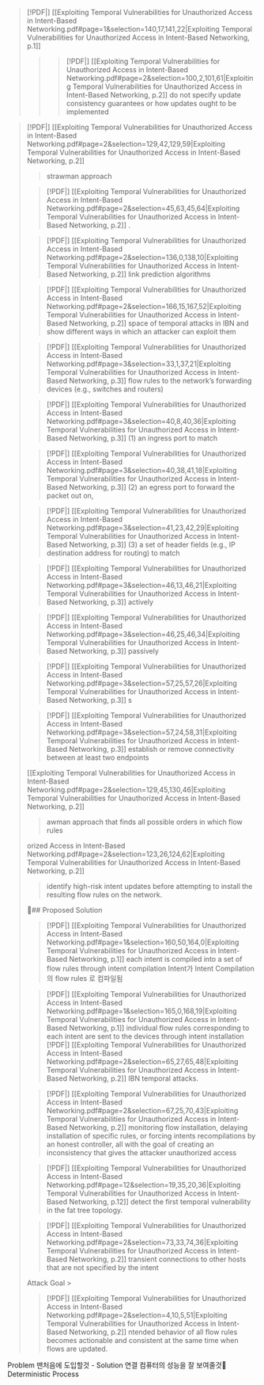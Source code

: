 
> [!PDF|] [[Exploiting Temporal Vulnerabilities for Unauthorized Access in Intent-Based Networking.pdf#page=1&selection=140,17,141,22|Exploiting Temporal Vulnerabilities for Unauthorized Access in Intent-Based Networking, p.1]]
> > > [!PDF|] [[Exploiting Temporal Vulnerabilities for Unauthorized Access in Intent-Based Networking.pdf#page=2&selection=100,2,101,61|Exploiting Temporal Vulnerabilities for Unauthorized Access in Intent-Based Networking, p.2]]
> > do not specify update consistency guarantees or how updates ought to be implemented
> 

> [!PDF|] [[Exploiting Temporal Vulnerabilities for Unauthorized Access in Intent-Based Networking.pdf#page=2&selection=129,42,129,59|Exploiting Temporal Vulnerabilities for Unauthorized Access in Intent-Based Networking, p.2]]
> > strawman approach
> 
> > [!PDF|] [[Exploiting Temporal Vulnerabilities for Unauthorized Access in Intent-Based Networking.pdf#page=2&selection=45,63,45,64|Exploiting Temporal Vulnerabilities for Unauthorized Access in Intent-Based Networking, p.2]]
> > .
> 
> > [!PDF|] [[Exploiting Temporal Vulnerabilities for Unauthorized Access in Intent-Based Networking.pdf#page=2&selection=136,0,138,10|Exploiting Temporal Vulnerabilities for Unauthorized Access in Intent-Based Networking, p.2]]
> > link prediction algorithms
> 
> > [!PDF|] [[Exploiting Temporal Vulnerabilities for Unauthorized Access in Intent-Based Networking.pdf#page=2&selection=166,15,167,52|Exploiting Temporal Vulnerabilities for Unauthorized Access in Intent-Based Networking, p.2]]
> > space of temporal attacks in IBN and show different ways in which an attacker can exploit them
> 
> > [!PDF|] [[Exploiting Temporal Vulnerabilities for Unauthorized Access in Intent-Based Networking.pdf#page=3&selection=33,1,37,21|Exploiting Temporal Vulnerabilities for Unauthorized Access in Intent-Based Networking, p.3]]
> > flow rules to the network’s forwarding devices (e.g., switches and routers)
> 
> > [!PDF|] [[Exploiting Temporal Vulnerabilities for Unauthorized Access in Intent-Based Networking.pdf#page=3&selection=40,8,40,36|Exploiting Temporal Vulnerabilities for Unauthorized Access in Intent-Based Networking, p.3]]
> > (1) an ingress port to match
> 
> > [!PDF|] [[Exploiting Temporal Vulnerabilities for Unauthorized Access in Intent-Based Networking.pdf#page=3&selection=40,38,41,18|Exploiting Temporal Vulnerabilities for Unauthorized Access in Intent-Based Networking, p.3]]
> > (2) an egress port to forward the packet out on,
> 
> > [!PDF|] [[Exploiting Temporal Vulnerabilities for Unauthorized Access in Intent-Based Networking.pdf#page=3&selection=41,23,42,29|Exploiting Temporal Vulnerabilities for Unauthorized Access in Intent-Based Networking, p.3]]
> > (3) a set of header fields (e.g., IP destination address for routing) to match
> 
> > [!PDF|] [[Exploiting Temporal Vulnerabilities for Unauthorized Access in Intent-Based Networking.pdf#page=3&selection=46,13,46,21|Exploiting Temporal Vulnerabilities for Unauthorized Access in Intent-Based Networking, p.3]]
> > actively
> 
> > [!PDF|] [[Exploiting Temporal Vulnerabilities for Unauthorized Access in Intent-Based Networking.pdf#page=3&selection=46,25,46,34|Exploiting Temporal Vulnerabilities for Unauthorized Access in Intent-Based Networking, p.3]]
> > passively
> 
> > [!PDF|] [[Exploiting Temporal Vulnerabilities for Unauthorized Access in Intent-Based Networking.pdf#page=3&selection=57,25,57,26|Exploiting Temporal Vulnerabilities for Unauthorized Access in Intent-Based Networking, p.3]]
> > s
> 
> > [!PDF|] [[Exploiting Temporal Vulnerabilities for Unauthorized Access in Intent-Based Networking.pdf#page=3&selection=57,24,58,31|Exploiting Temporal Vulnerabilities for Unauthorized Access in Intent-Based Networking, p.3]]
> > establish or remove connectivity between at least two endpoints 
> 
> 
> 
> [[Exploiting Temporal Vulnerabilities for Unauthorized Access in Intent-Based Networking.pdf#page=2&selection=129,45,130,46|Exploiting Temporal Vulnerabilities for Unauthorized Access in Intent-Based Networking, p.2]]
> > awman approach that finds all possible orders in which flow rules 
> 
> orized Access in Intent-Based Networking.pdf#page=2&selection=123,26,124,62|Exploiting Temporal Vulnerabilities for Unauthorized Access in Intent-Based Networking, p.2]]
> >  identify high-risk intent updates before attempting to install the resulting flow rules on the network.
> 
> ## Proposed Solution 
> 
> > [!PDF|] [[Exploiting Temporal Vulnerabilities for Unauthorized Access in Intent-Based Networking.pdf#page=1&selection=160,50,164,0|Exploiting Temporal Vulnerabilities for Unauthorized Access in Intent-Based Networking, p.1]]
> > each intent is compiled into a set of flow rules through intent compilation
> Intent가 Intent Compilation의 flow rules 로 컴파일됨
> 
> > [!PDF|] [[Exploiting Temporal Vulnerabilities for Unauthorized Access in Intent-Based Networking.pdf#page=1&selection=165,0,168,19|Exploiting Temporal Vulnerabilities for Unauthorized Access in Intent-Based Networking, p.1]]
> > individual flow rules corresponding to each intent are sent to the devices through intent installation
> > [!PDF|] [[Exploiting Temporal Vulnerabilities for Unauthorized Access in Intent-Based Networking.pdf#page=2&selection=65,27,65,48|Exploiting Temporal Vulnerabilities for Unauthorized Access in Intent-Based Networking, p.2]]
> > IBN temporal attacks.
> 
> > [!PDF|] [[Exploiting Temporal Vulnerabilities for Unauthorized Access in Intent-Based Networking.pdf#page=2&selection=67,25,70,43|Exploiting Temporal Vulnerabilities for Unauthorized Access in Intent-Based Networking, p.2]]
> > monitoring flow installation, delaying installation of specific rules, or forcing intents recompilations by an honest controller, all with the goal of creating an inconsistency that gives the attacker unauthorized access
> 
> > [!PDF|] [[Exploiting Temporal Vulnerabilities for Unauthorized Access in Intent-Based Networking.pdf#page=12&selection=19,35,20,36|Exploiting Temporal Vulnerabilities for Unauthorized Access in Intent-Based Networking, p.12]]
> > detect the first temporal vulnerability in the fat tree topology.
> 
> 
> > [!PDF|] [[Exploiting Temporal Vulnerabilities for Unauthorized Access in Intent-Based Networking.pdf#page=2&selection=73,33,74,36|Exploiting Temporal Vulnerabilities for Unauthorized Access in Intent-Based Networking, p.2]]
> >  transient connections to other hosts that are not specified by the intent
> 
> Attack Goal > 
> > [!PDF|] [[Exploiting Temporal Vulnerabilities for Unauthorized Access in Intent-Based Networking.pdf#page=2&selection=4,10,5,51|Exploiting Temporal Vulnerabilities for Unauthorized Access in Intent-Based Networking, p.2]]
> > ntended behavior of all flow rules becomes actionable and consistent at the same time when flows are updated.

Problem 맨처음에 도입할것 - Solution 연결
컴퓨터의 성능을 잘 보여줄것
Deterministic Process